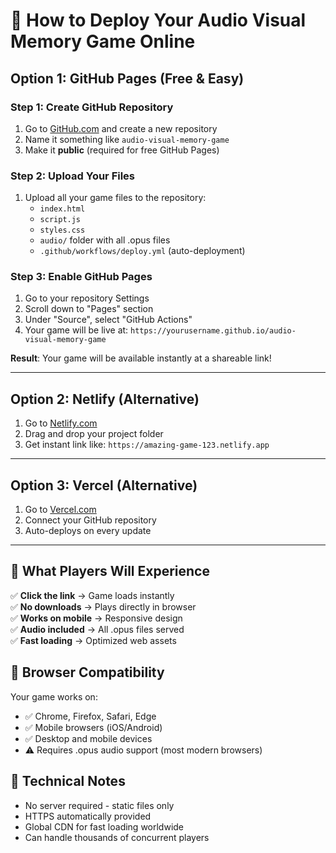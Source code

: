 # 🚀 How to Deploy Your Audio Visual Memory Game Online

## Option 1: GitHub Pages (Free & Easy)

### Step 1: Create GitHub Repository
1. Go to [GitHub.com](https://github.com) and create a new repository
2. Name it something like `audio-visual-memory-game`
3. Make it **public** (required for free GitHub Pages)

### Step 2: Upload Your Files
1. Upload all your game files to the repository:
   - `index.html`
   - `script.js` 
   - `styles.css`
   - `audio/` folder with all .opus files
   - `.github/workflows/deploy.yml` (auto-deployment)

### Step 3: Enable GitHub Pages
1. Go to your repository Settings
2. Scroll down to "Pages" section
3. Under "Source", select "GitHub Actions"
4. Your game will be live at: `https://yourusername.github.io/audio-visual-memory-game`

**Result**: Your game will be available instantly at a shareable link!

---

## Option 2: Netlify (Alternative)

1. Go to [Netlify.com](https://netlify.com)
2. Drag and drop your project folder
3. Get instant link like: `https://amazing-game-123.netlify.app`

---

## Option 3: Vercel (Alternative)

1. Go to [Vercel.com](https://vercel.com)
2. Connect your GitHub repository
3. Auto-deploys on every update

---

## 🎯 What Players Will Experience

✅ **Click the link** → Game loads instantly  
✅ **No downloads** → Plays directly in browser  
✅ **Works on mobile** → Responsive design  
✅ **Audio included** → All .opus files served  
✅ **Fast loading** → Optimized web assets  

## 📱 Browser Compatibility

Your game works on:
- ✅ Chrome, Firefox, Safari, Edge
- ✅ Mobile browsers (iOS/Android)
- ✅ Desktop and mobile devices
- ⚠️ Requires .opus audio support (most modern browsers)

## 🔧 Technical Notes

- No server required - static files only
- HTTPS automatically provided
- Global CDN for fast loading worldwide
- Can handle thousands of concurrent players
